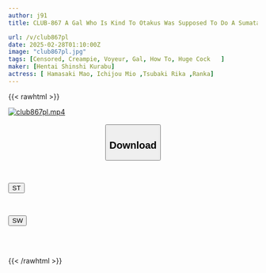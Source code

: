 ```yaml
---
author: j91
title: CLUB-867 A Gal Who Is Kind To Otakus Was Supposed To Do A Sumata-nuki (intercrural Sex) Practice With Her, But Her Pussy Was So Sensitive That It Was Rubbed Too Much And Her Sexual Desire Exploded, Resulting In Raw Sex And Creampie Multiple Times. How To SEX Voyeur

url: /v/club867pl
date: 2025-02-28T01:10:00Z
image: "club867pl.jpg"
tags: [Censored, Creampie, Voyeur, Gal, How To, Huge Cock	]
maker: [Hentai Shinshi Kurabu]
actress: [ Hamasaki Mao, Ichijou Mio ,Tsubaki Rika ,Ranka]
---
```



{{< rawhtml >}}

<div class="video" data-videoid="g0X9V63DKPuJ97">
    <a href="javascript:;">
        <img src="/v/club867pl/club867pl.jpg" width="WIDTH" height="HEIGHT" alt="club867pl.mp4" loading="lazy">
    </a>
</div>

<script type="text/javascript" src="https://j91.asia/asset/on-demand-st.js"></script>

<br>
  <link rel="stylesheet" href="https://j91.asia/asset/bs5.css">
  
  <center>
  <button class="btn btn-primary" type="button" data-bs-toggle="collapse" data-bs-target=".multi-collapse" aria-expanded="false" aria-controls="multiCollapseExample1 multiCollapseExample2"><h2>Download</h2></button></center>
</p>
<div class="row">
  <div class="col">
    <div class="collapse multi-collapse" id="multiCollapseExample1">
      <div class="card card-body">
	      	      <br>
<div class="buttons">  
<p><a href="/v/club867pl/st.html" target="_blank"><button class="btn-hover color-3"><i class="fa fa-download"></i> ST</button></a></p></div>
    </div>
  </div>
</div>
  <div class="col">
    <div class="collapse multi-collapse" id="multiCollapseExample2">
      <div class="card card-body">
	      <br>
<div class="buttons">
<p><a href="/v/club867pl/sw.html" target="_blank"><button class="btn-hover color-2"><i class="fa fa-download"></i> SW</button></a></p></div>
<br><br>
      </div>
    </div>
  </div>
</div>

{{< /rawhtml >}}